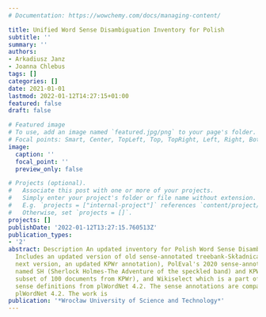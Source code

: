 ```yaml
---
# Documentation: https://wowchemy.com/docs/managing-content/

title: Unified Word Sense Disambiguation Inventory for Polish
subtitle: ''
summary: ''
authors:
- Arkadiusz Janz
- Joanna Chlebus
tags: []
categories: []
date: 2021-01-01
lastmod: 2022-01-12T14:27:15+01:00
featured: false
draft: false

# Featured image
# To use, add an image named `featured.jpg/png` to your page's folder.
# Focal points: Smart, Center, TopLeft, Top, TopRight, Left, Right, BottomLeft, Bottom, BottomRight.
image:
  caption: ''
  focal_point: ''
  preview_only: false

# Projects (optional).
#   Associate this post with one or more of your projects.
#   Simply enter your project's folder or file name without extension.
#   E.g. `projects = ["internal-project"]` references `content/project/deep-learning/index.md`.
#   Otherwise, set `projects = []`.
projects: []
publishDate: '2022-01-12T13:27:15.760513Z'
publication_types:
- '2'
abstract: Description An updated inventory for Polish Word Sense Disambiguation corpora.
  Includes an updated version of old sense-annotated treebank-Składnica (and, in the
  next version, an updated KPWr annotation), PolEval's 2020 sense-annotated corpora
  named SH (Sherlock Holmes-The Adventure of the speckled band) and KPWr-100 (a new
  subset of 100 documents from KPWr), and Wikiselect which is a part of Wikipedia-based
  sense definitions from plWordNet 4.2. The sense annotations are compatible with
  plWordNet 4.2. The work is
publication: '*Wrocław University of Science and Technology*'
---
```

